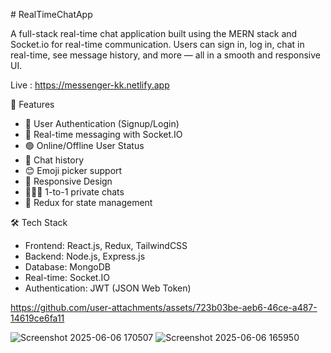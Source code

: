 ﻿﻿# RealTimeChatApp

A full-stack real-time chat application built using the MERN stack and Socket.io for real-time communication. Users can sign in, log in, chat in real-time, see message history, and more — all in a smooth and responsive UI.

Live : https://messenger-kk.netlify.app


🚀 Features
* 🔐 User Authentication (Signup/Login)
* 💬 Real-time messaging with Socket.IO
* 🟢 Online/Offline User Status
* 📨 Chat history 
* 😊 Emoji picker support
* 📱 Responsive Design
* 🧑‍🤝‍🧑 1-to-1 private chats
* 🧠 Redux for state management


🛠 Tech Stack
* Frontend: React.js, Redux, TailwindCSS
* Backend: Node.js, Express.js
* Database: MongoDB
* Real-time: Socket.IO
* Authentication: JWT (JSON Web Token)

https://github.com/user-attachments/assets/723b03be-aeb6-46ce-a487-14619ce6fa11

![Screenshot 2025-06-06 170507](https://github.com/user-attachments/assets/f6be82f2-b819-47ea-abb6-0d04ae1b8039)
![Screenshot 2025-06-06 165950](https://github.com/user-attachments/assets/0f5cebf4-68f7-48f8-8316-fa677128f5d5)
